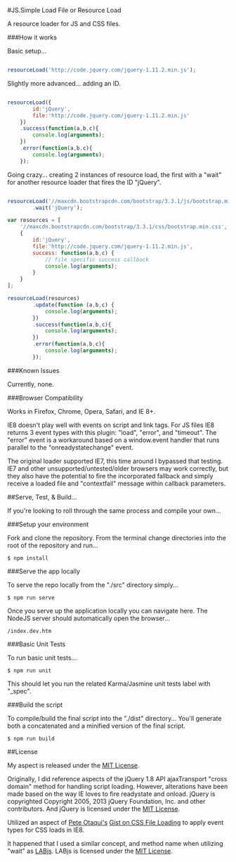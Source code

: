 #JS.Simple Load File or Resource Load

A resource loader for JS and CSS files.

###How it works

Basic setup...

```javascript

resourceLoad('http://code.jquery.com/jquery-1.11.2.min.js');
```

Slightly more advanced... adding an ID.

```javascript

resourceLoad({
        id:'jQuery',
        file:'http://code.jquery.com/jquery-1.11.2.min.js'
    })
    .success(function(a,b,c){
        console.log(arguments);
    })
    .error(function(a,b,c){
        console.log(arguments);
    });
```


Going crazy... creating 2 instances of resource load, the first with a "wait" for another
resource loader that fires the ID "jQuery".

```javascript

resourceLoad('//maxcdn.bootstrapcdn.com/bootstrap/3.3.1/js/bootstrap.min.js')
        .wait('jQuery');

var resources = [
    '//maxcdn.bootstrapcdn.com/bootstrap/3.3.1/css/bootstrap.min.css',
    {
        id:'jQuery',
        file:'http://code.jquery.com/jquery-1.11.2.min.js',
        success: function(a,b,c) {
            // file specific success callback
            console.log(arguments);
        }
    }
];

resourceLoad(resources)
        .update(function (a,b,c) {
            console.log(arguments);
        })
        .success(function(a,b,c){
            console.log(arguments);
        })
        .error(function(a,b,c){
            console.log(arguments);
        });

```


###Known Issues

Currently, none.


###Browser Compatibility

Works in Firefox, Chrome, Opera, Safari, and IE 8+.

IE8 doesn't play well with events on script and link tags. For JS files IE8 returns 3 event types with this
plugin: "load", "error", and "timeout". The "error" event is a workaround based on a window.event
handler that runs parallel to the "onreadystatechange" event.

The original loader supported IE7, this time around I bypassed that testing. IE7 and other unsupported/untested/older
browsers may work correctly, but they also have the potential to fire the incorporated fallback and simply receive a
loaded file and "contextfail" message within callback parameters.


##Serve, Test, & Build...

If you're looking to roll through the same process and compile your own...

###Setup your environment

Fork and clone the repository. From the terminal change directories into the root of the repository and run...

```
$ npm install
```

###Serve the app locally

To serve the repo locally from the "./src" directory simply...

```
$ npm run serve
```

Once you serve up the application locally you can navigate here. The
NodeJS server should automatically open the browser...

```
/index.dev.htm
```

###Basic Unit Tests

To run basic unit tests...

```
$ npm run unit
```

This should let you run the related Karma/Jasmine unit tests label with "_spec".


###Build the script

To compile/build the final script into the "./dist" directory... You'll generate both a concatenated and a minified version of the
final script.

```
$ npm run build
```



##License

My aspect is released under the [MIT License](http://en.wikipedia.org/wiki/MIT_License).

Originally, I did reference aspects of the jQuery 1.8 API ajaxTransport "cross domain" method for handling script
loading. However, alterations have been made based on the way IE loves to fire readystate and onload.
jQuery is copyrighted Copyright 2005, 2013 jQuery Foundation, Inc. and other contributors. And jQuery is
licensed under the [MIT License](http://en.wikipedia.org/wiki/MIT_License).

Utilized an aspect of [Pete Otaqui's](https://github.com/pete-otaqui) [Gist on CSS File Loading](https://gist.github.com/pete-otaqui/3912307)
to apply event types for CSS loads in IE8.

It happened that I used a similar concept, and method name when utilizing "wait" as
[LABjs](https://github.com/getify/LABjs). LABjs is licensed under the
[MIT License](http://en.wikipedia.org/wiki/MIT_License).